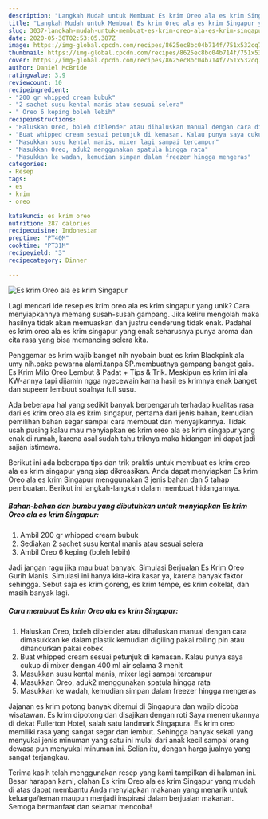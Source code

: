 ```yaml
---
description: "Langkah Mudah untuk Membuat Es krim Oreo ala es krim Singapur yang Menggugah Selera"
title: "Langkah Mudah untuk Membuat Es krim Oreo ala es krim Singapur yang Menggugah Selera"
slug: 3037-langkah-mudah-untuk-membuat-es-krim-oreo-ala-es-krim-singapur-yang-menggugah-selera
date: 2020-05-30T02:53:05.387Z
image: https://img-global.cpcdn.com/recipes/8625ec8bc04b714f/751x532cq70/es-krim-oreo-ala-es-krim-singapur-foto-resep-utama.jpg
thumbnail: https://img-global.cpcdn.com/recipes/8625ec8bc04b714f/751x532cq70/es-krim-oreo-ala-es-krim-singapur-foto-resep-utama.jpg
cover: https://img-global.cpcdn.com/recipes/8625ec8bc04b714f/751x532cq70/es-krim-oreo-ala-es-krim-singapur-foto-resep-utama.jpg
author: Daniel McBride
ratingvalue: 3.9
reviewcount: 10
recipeingredient:
- "200 gr whipped cream bubuk"
- "2 sachet susu kental manis atau sesuai selera"
- " Oreo 6 keping boleh lebih"
recipeinstructions:
- "Haluskan Oreo, boleh diblender atau dihaluskan manual dengan cara dimasukkan ke dalam plastik kemudian digiling pakai rolling pin atau dihancurkan pakai cobek"
- "Buat whipped cream sesuai petunjuk di kemasan. Kalau punya saya cukup di mixer dengan 400 ml air selama 3 menit"
- "Masukkan susu kental manis, mixer lagi sampai tercampur"
- "Masukkan Oreo, aduk2 menggunakan spatula hingga rata"
- "Masukkan ke wadah, kemudian simpan dalam freezer hingga mengeras"
categories:
- Resep
tags:
- es
- krim
- oreo

katakunci: es krim oreo 
nutrition: 287 calories
recipecuisine: Indonesian
preptime: "PT40M"
cooktime: "PT31M"
recipeyield: "3"
recipecategory: Dinner

---
```



![Es krim Oreo ala es krim Singapur](https://img-global.cpcdn.com/recipes/8625ec8bc04b714f/751x532cq70/es-krim-oreo-ala-es-krim-singapur-foto-resep-utama.jpg)

Lagi mencari ide resep es krim oreo ala es krim singapur yang unik? Cara menyiapkannya memang susah-susah gampang. Jika keliru mengolah maka hasilnya tidak akan memuaskan dan justru cenderung tidak enak. Padahal es krim oreo ala es krim singapur yang enak seharusnya punya aroma dan cita rasa yang bisa memancing selera kita.

Penggemar es krim wajib banget nih nyobain buat es krim Blackpink ala umy nih.pake pewarna alami.tanpa SP.membuatnya gampang banget gais. Es Krim Milo Oreo Lembut &amp; Padat + Tips &amp; Trik. Meskipun es krim ini ala KW-annya tapi dijamin ngga ngecewain karna hasil es krimnya enak banget dan supeerr lembuut soalnya full susu.

Ada beberapa hal yang sedikit banyak berpengaruh terhadap kualitas rasa dari es krim oreo ala es krim singapur, pertama dari jenis bahan, kemudian pemilihan bahan segar sampai cara membuat dan menyajikannya. Tidak usah pusing kalau mau menyiapkan es krim oreo ala es krim singapur yang enak di rumah, karena asal sudah tahu triknya maka hidangan ini dapat jadi sajian istimewa.


Berikut ini ada beberapa tips dan trik praktis untuk membuat es krim oreo ala es krim singapur yang siap dikreasikan. Anda dapat menyiapkan Es krim Oreo ala es krim Singapur menggunakan 3 jenis bahan dan 5 tahap pembuatan. Berikut ini langkah-langkah dalam membuat hidangannya.

<!--inarticleads1-->

##### Bahan-bahan dan bumbu yang dibutuhkan untuk menyiapkan Es krim Oreo ala es krim Singapur:

1. Ambil 200 gr whipped cream bubuk
1. Sediakan 2 sachet susu kental manis atau sesuai selera
1. Ambil  Oreo 6 keping (boleh lebih)


Jadi jangan ragu jika mau buat banyak. Simulasi Berjualan Es Krim Oreo Gurih Manis. Simulasi ini hanya kira-kira kasar ya, karena banyak faktor sehingga. Sebut saja es krim goreng, es krim tempe, es krim cokelat, dan masih banyak lagi. 

<!--inarticleads2-->

##### Cara membuat Es krim Oreo ala es krim Singapur:

1. Haluskan Oreo, boleh diblender atau dihaluskan manual dengan cara dimasukkan ke dalam plastik kemudian digiling pakai rolling pin atau dihancurkan pakai cobek
1. Buat whipped cream sesuai petunjuk di kemasan. Kalau punya saya cukup di mixer dengan 400 ml air selama 3 menit
1. Masukkan susu kental manis, mixer lagi sampai tercampur
1. Masukkan Oreo, aduk2 menggunakan spatula hingga rata
1. Masukkan ke wadah, kemudian simpan dalam freezer hingga mengeras


Jajanan es krim potong banyak ditemui di Singapura dan wajib dicoba wisatawan. Es krim dipotong dan disajikan dengan roti Saya menemukannya di dekat Fullerton Hotel, salah satu landmark Singapura. Es krim oreo memiliki rasa yang sangat segar dan lembut. Sehingga banyak sekali yang menyukai jenis minuman yang satu ini mulai dari anak kecil sampai orang dewasa pun menyukai minuman ini. Selian itu, dengan harga jualnya yang sangat terjangkau. 

Terima kasih telah menggunakan resep yang kami tampilkan di halaman ini. Besar harapan kami, olahan Es krim Oreo ala es krim Singapur yang mudah di atas dapat membantu Anda menyiapkan makanan yang menarik untuk keluarga/teman maupun menjadi inspirasi dalam berjualan makanan. Semoga bermanfaat dan selamat mencoba!
